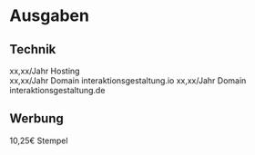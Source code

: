 # Ausgaben

## Technik
xx,xx/Jahr Hosting  
xx,xx/Jahr Domain interaktionsgestaltung.io
xx,xx/Jahr Domain interaktionsgestaltung.de


## Werbung
10,25€ Stempel